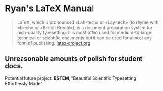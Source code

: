 # Ryan's LaTeX Manual


> LaTeX, which is pronounced «Lah-tech» or «Lay-tech» (to rhyme with «blech» or «Bertolt Brecht»), is a document preparation system for high-quality typesetting. It is most often used for medium-to-large technical or scientific documents but it can be used for almost any form of publishing. [latex-project.org](https://www.latex-project.org/about/)

## Unreasonable amounts of polish for student docs.
Potential future project: **BSTEM**, "Beautiful Scientific Typesetting Effortlessly Made"
